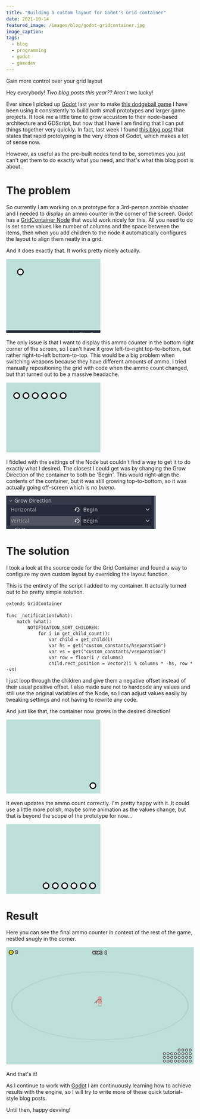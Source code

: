 ```yaml
---
title: "Building a custom layout for Godot's Grid Container"
date: 2021-10-14
featured_image: /images/blog/godot-gridcontainer.jpg
image_caption: 
tags:
  - blog
  - programming
  - godot
  - gamedev
---
```


Gain more control over your grid layout

Hey everybody! *Two blog posts this year??* Aren't we lucky!

Ever since I picked up [Godot](https://godotengine.org/) last year to make [this dodgeball game](/blog/sa-game-jam-2020/) I have been using it consistently to build both small prototypes and larger game projects. It took me a little time to grow accustom to their node-based architecture and GDScript, but now that I have I am finding that I can put things together very quickly. In fact, last week I found [this blog post](https://godotengine.org/article/how-actually-make-your-dream-game) that states that rapid prototyping is the very ethos of Godot, which makes a lot of sense now.

However, as useful as the pre-built nodes tend to be, sometimes you just can't get them to do exactly what you need, and that's what this blog post is about.

# The problem

So currently I am working on a prototype for a 3rd-person zombie shooter and I needed to display an ammo counter in the corner of the screen. Godot has a [GridContainer Node](https://docs.godotengine.org/en/stable/classes/class_gridcontainer.html) that would work nicely for this. All you need to do is set some values like number of columns and the space between the items, then when you add children to the node it automatically configures the layout to align them neatly in a grid.

And it does exactly that. It works pretty nicely actually.

![Grid Container](/images/blog/gridcontainer-1.gif)

The only issue is that I want to display this ammo counter in the bottom right corner of the screen, so I can't have it grow left-to-right top-to-bottom, but rather right-to-left bottom-to-top. This would be a big problem when switching weapons because they have different amounts of ammo. I tried manually repositioning the grid with code when the ammo count changed, but that turned out to be a massive headache.

![Grid Container](/images/blog/gridcontainer-3.gif)

I fiddled with the settings of the Node but couldn't find a way to get it to do exactly what I desired. The closest I could get was by changing the Grow Direction of the container to both be 'Begin'. This would right-align the contents of the container, but it was still growing top-to-bottom, so it was actually going off-screen which is _no bueno_.

![Grid Container Grow Direction](/images/blog/gridcontainer-options.jpg)

# The solution

I took a look at the source code for the Grid Container and found a way to configure my own custom layout by overriding the layout function.

This is the entirety of the script I added to my container. It actually turned out to be pretty simple solution.

```
extends GridContainer

func _notification(what):
	match (what):
		NOTIFICATION_SORT_CHILDREN:
			for i in get_child_count():
				var child = get_child(i)
				var hs = get("custom_constants/hseparation")
				var vs = get("custom_constants/vseparation")
				var row = floor(i / columns)
				child.rect_position = Vector2(i % columns * -hs, row * -vs)
```

I just loop through the children and give them a negative offset instead of their usual positive offset. I also made sure not to hardcode any values and still use the original variables of the Node, so I can adjust values easily by tweaking settings and not having to rewrite any code.

And just like that, the container now grows in the desired direction!

![Grid Container](/images/blog/gridcontainer-2.gif)

It even updates the ammo count correctly. I'm pretty happy with it. It could use a little more polish, maybe some animation as the values change, but that is beyond the scope of the prototype for now...

![Grid Container](/images/blog/gridcontainer-4.gif)

# Result

Here you can see the final ammo counter in context of the rest of the game, nestled snugly in the corner.

![Image Title](/images/blog/gridcontainer-screen.jpg)

And that's it!

As I continue to work with [Godot](https://godotengine.org/) I am continuously learning how to achieve results with the engine, so I will try to write more of these quick tutorial-style blog posts.

Until then, happy devving!
